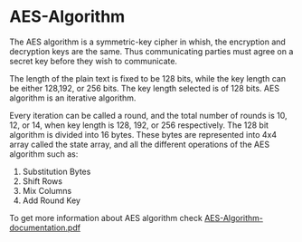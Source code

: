 # AES-Algorithm

The AES algorithm is a symmetric-key cipher in whish, the encryption and decryption keys are the same. Thus communicating parties must agree on a secret key before they wish to communicate.
 
The length of the plain text is fixed to be 128 bits, while the key length can be either 128,192, or 256 bits. The key length selected is of 128 bits.
AES algorithm is an iterative algorithm. 

Every iteration can be called a round, and the total number of rounds is 10, 12, or 14, when key length is 128, 192, or 256 respectively. The 128 bit algorithm is divided into 16 bytes. These bytes are represented into 4x4 array called the state array, and all the different operations of the AES algorithm such as:
 
1. Substitution Bytes
2. Shift Rows
3. Mix Columns
4. Add Round Key


To get more information about AES algorithm check [AES-Algorithm-documentation.pdf](https://github.com/helakaraa/AES-Algorithm/blob/master/AES-Algorithm-documentation.pdf)
